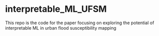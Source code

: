 # interpretable_ML_UFSM
This repo is the code for the paper focusing on exploring the potential of interpretable ML in urban flood susceptibility mapping
